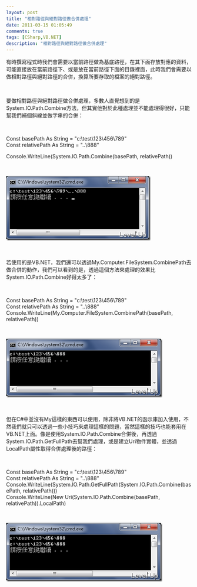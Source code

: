 ```yaml
---
layout: post
title: "相對路徑與絕對路徑做合併處理"
date: 2011-03-15 01:05:49
comments: true
tags: [CSharp,VB.NET]
description: "相對路徑與絕對路徑做合併處理"
---
```

<p>有時撰寫程式時我們會需要以當前路徑做為基底路徑，在其下面存放對應的資料，可能直接放在當前路徑下、或是放在當前路徑下面的目錄裡面，此時我們會需要以做相對路徑與絕對路徑的合併，換算所要存取的檔案的絕對路徑。</p>  <p> </p>  <p>要做相對路徑與絕對路徑做合併處理，多數人直覺想到的是System.IO.Path.Combine方法，但其實他對於此種處理並不能處理得很好，只能幫我們補個斜線並做字串的合併：</p>  <p> </p>  <p>Const basePath As String = "c:\test\123\456\789"   <br />Const relativePath As String = "..\888" </p>  <p>Console.WriteLine(System.IO.Path.Combine(basePath, relativePath))</p>  <p> </p>  <p><img style="border-bottom: 0px; border-left: 0px; border-top: 0px; border-right: 0px" border="0" alt="image" src="\images\posts\21849\image_thumb_1.png" width="393" height="175" /></a> </p>  <p> </p>  <p>若使用的是VB.NET，我們還可以透過My.Computer.FileSystem.CombinePath去做合併的動作，我們可以看到的是，透過這個方法來處理的效果比System.IO.Path.Combine好得太多了：</p>  <p> </p>  <p>Const basePath As String = "c:\test\123\456\789"   <br />Const relativePath As String = "..\888"    <br />Console.WriteLine(My.Computer.FileSystem.CombinePath(basePath, relativePath))</p>  <p> </p>  <p><a href="http://files.dotblogs.com.tw/larrynung/1103/f64d175f9bfd_B8C3/image_6.png"><img style="border-bottom: 0px; border-left: 0px; border-top: 0px; border-right: 0px" border="0" alt="image" src="\images\posts\21849\image_thumb_2.png" width="425" height="159" /></a> </p>  <p> </p>  <p>但在C#中並沒有My這樣的東西可以使用，除非將VB.NET的函示庫加入使用，不然我們就只可以透過一些小技巧來處理這樣的問題，當然這樣的技巧也能套用在VB.NET上面。像是使用System.IO.Path.Combine合併後，再透過System.IO.Path.GetFullPath去幫我們處理，或是建立Uri物件實體，並透過LocalPath屬性取得合併處理後的路徑：</p>  <p> </p>  <p>Const basePath As String = "c:\test\123\456\789"   <br />Const relativePath As String = "..\888"    <br />Console.WriteLine(System.IO.Path.GetFullPath(System.IO.Path.Combine(basePath, relativePath)))    <br />Console.WriteLine(New Uri(System.IO.Path.Combine(basePath, relativePath)).LocalPath)</p>  <p> </p>  <p><a href="http://files.dotblogs.com.tw/larrynung/1103/f64d175f9bfd_B8C3/image_8.png"><img style="border-bottom: 0px; border-left: 0px; border-top: 0px; border-right: 0px" border="0" alt="image" src="\images\posts\21849\image_thumb_3.png" width="425" height="159" /></p>